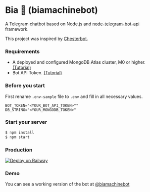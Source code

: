 # Bia 🦋 (biamachinebot)

A Telegram chatbot based on Node.js and [node-telegram-bot-api](https://github.com/yagop/node-telegram-bot-api) framework.

This project was inspired by [Chesterbot](https://github.com/Rev3rs1d/chesterbot).

### Requirements

- A deployed and configured MongoDB Atlas cluster, M0 or higher. [(Tutorial)](https://www.mongodb.com/developer/products/mongodb/5-different-ways-deploy-free-database-mongodb-atlas/)
- Bot API Token. [(Tutorial)](https://core.telegram.org/bots/features#creating-a-new-bot)


### Before you start

First rename `.env-sample` file to `.env` and fill in all necessary values.

```
BOT_TOKEN="<YOUR_BOT_API_TOKEN>""
DB_STRING="<YOUR_MONGODB_TOKEN>"
```

### Start your server

```bash
$ npm install
$ npm start
```

### Production

[![Deploy on Railway](https://railway.app/button.svg)](https://railway.app/)

### Demo

You can see a working version of the bot at [@biamachinebot](https://t.me/biamachinebot)